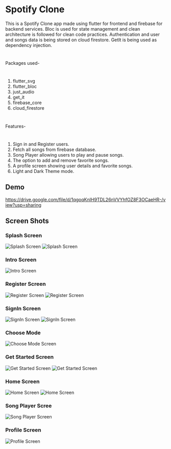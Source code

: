 # Spotify Clone

This is a Spotify Clone app made using flutter for frontend and firebase for backend services. Bloc is used for state management and clean architecture is followed for clean code practices. Authentication and user and songs data is being stored on cloud firestore. GetIt is being used as dependency injection.

#

Packages used-

#

1. flutter_svg
2. flutter_bloc
3. just_audio
4. get_it
5. firebase_core
6. cloud_firestore

#

Features-

#

1. Sign in and Register users.
2. Fetch all songs from firebase database.
3. Song Player allowing users to play and pause songs.
4. The option to add and remove favorite songs.
5. A profile screen showing user details and favorite songs.
6. Light and Dark Theme mode.

## Demo

https://drive.google.com/file/d/1qgoqKnIH9TDL26nVVYhfOZ8F3OCaeHR-/view?usp=sharing

## Screen Shots

### Splash Screen

![Splash Screen](screenshots/splash_dark.jpeg)
![Splash Screen](screenshots/splash_light.jpeg)

### Intro Screen

![Intro Screen](screenshots/intro.jpeg)

### Register Screen

![Register Screen](screenshots/register_dark.jpeg)
![Register Screen](screenshots/register_light.jpeg)

### SignIn Screen

![SignIn Screen](screenshots/signin_dark.jpeg)
![SignIn Screen](screenshots/signin_light.jpeg)

### Choose Mode

![Choose Mode Screen](screenshots/choose_mode.jpeg)

### Get Started Screen

![Get Started Screen](screenshots/get_started_dark.jpeg)
![Get Started Screen](screenshots/get_started_light.jpeg)

### Home Screen

![Home Screen](screenshots/home_dark.jpeg)
![Home Screen](screenshots/home_light.jpeg)

### Song Player Scree

![Song Player Screen](screenshots/song_player_dark.jpeg)

### Profile Screen

![Profile Screen](screenshots/profile_dark.jpeg)
